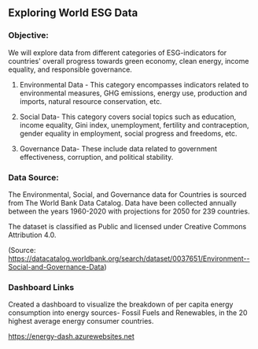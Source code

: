 ## Exploring World ESG Data

### Objective:

We will explore data from different categories of ESG-indicators for countries' overall progress towards green economy, clean energy, income equality, and responsible governance.

1. Environmental Data - This category encompasses indicators related to environmental measures, GHG emissions, energy use, production and imports, natural resource conservation, etc. 

2. Social Data- This category covers social topics such as education, income equality, Gini index, unemployment, fertility and contraception, gender equality in employment, social progress and freedoms, etc.

3. Governance Data- These include data related to government effectiveness, corruption, and political stability.

### Data Source:

The Environmental, Social, and Governance data for Countries is sourced from The World Bank Data Catalog. Data have been collected annually between the years 1960-2020 with projections for 2050 for 239 countries. 

The dataset is classified as Public and licensed under Creative Commons Attribution 4.0.

(Source: https://datacatalog.worldbank.org/search/dataset/0037651/Environment--Social-and-Governance-Data)


### Dashboard Links

Created a dashboard to visualize the breakdown of per capita energy consumption into energy sources- Fossil Fuels and Renewables, in the 20 highest average energy consumer countries. 

https://energy-dash.azurewebsites.net